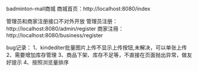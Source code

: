 badminton-mall商城
商城首页：http://localhost:8080/index

管理员和商家注册接口不对外开放
管理员注册：http://localhost:8080/admin/register
商家注冊：http://localhost:8080/business/register

bug记录：
1、kindediter批量图片上传不显示上传按钮,未解决，可以单张上传
2、需要增加库存管理
3、商品下架、库存不足等，不直接在页面抛出异常，做友好提示
4、按照浏览量排序
